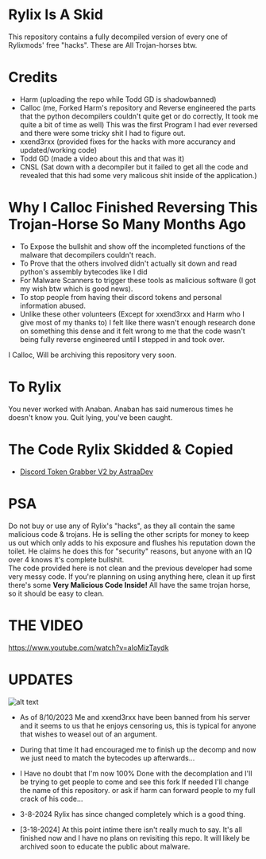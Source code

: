 # Rylix Is A Skid   
This repository contains a fully decompiled version of every one of Rylixmods' free "hacks". These are All Trojan-horses btw.

# Credits   
- Harm (uploading the repo while Todd GD is shadowbanned)
- Calloc (me, Forked Harm's repository and Reverse engineered the parts that the python decompilers couldn't quite get or do correctly, It took me quite a bit of time as well) This was the first Program I had ever reversed and there were some tricky shit I had to figure out.
- xxend3rxx (provided fixes for the hacks with more accurancy and updated/working code)
- Todd GD (made a video about this and that was it)  
- CNSL (Sat down with a decompiler but it failed to get all the code and revealed that this had some very malicous shit inside of the application.)


# Why I Calloc Finished Reversing This Trojan-Horse So Many Months Ago
- To Expose the bullshit and show off the incompleted functions of the malware that decompilers couldn't reach.
- To Prove that the others involved didn't actually sit down and read python's assembly bytecodes like I did
- For Malware Scanners to trigger these tools as malicious software (I got my wish btw which is good news). 
- To stop people from having their discord tokens and personal information abused.
- Unlike these other volunteers (Except for xxend3rxx and Harm who I give most of my thanks to) I felt like there wasn't enough research done on something this dense and it felt wrong to me that the code wasn't being fully reverse engineered until I stepped in and took over.  

I Calloc, Will be archiving this repository very soon. 



# To Rylix
You never worked with Anaban. Anaban has said numerous times he doesn't know you. Quit lying, you've been caught.   

# The Code Rylix Skidded & Copied
- [Discord Token Grabber V2 by AstraaDev](https://github.com/AstraaDev/Discord-Token-Grabber-V2/blob/main/token_grabber.py)

# PSA
Do not buy or use any of Rylix's "hacks", as they all contain the same malicious code & trojans. He is selling the other scripts for money to keep us out which only adds to his exposure and flushes his reputation down the toilet.
He claims he does this for "security" reasons, but anyone with an IQ over 4 knows it's complete bullshit.   
The code provided here is not clean and the previous developer had some very messy code. 
If you're planning on using anything here, clean it up first there's some __Very Malicious Code Inside!__
All have the same trojan horse, so it should be easy to clean.


# THE VIDEO
https://www.youtube.com/watch?v=aIoMizTaydk

# UPDATES
 ![alt text](https://media.discordapp.net/attachments/1132386115622543421/1139318968096665711/image.png?width=1025&height=155)
- As of 8/10/2023 Me and xxend3rxx have been banned from his server and it seems to us that he enjoys censoring us, this is typical for anyone that wishes to weasel out of an argument.
- During that time It had encouraged me to finish up the decomp and now we just need to match the bytecodes up afterwards...
- I Have no doubt that I'm now 100% Done with the decomplation and I'll be trying to get people to come and see this fork
If needed I'll change the name of this repository. or ask if harm can forward people to my full crack of his code...

- 3-8-2024 Rylix has since changed completely which is a good thing.


- [3-18-2024] At this point intime there isn't really much to say. It's all finished now and I have no plans on revisiting this repo. It will likely be archived soon to educate the public about malware.
 

